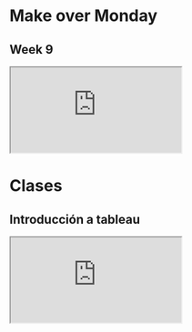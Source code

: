 # Make over Monday

## Week 9

<iframe seamless src="https://public.tableau.com/views/seats_held_by_women_in_national_parliaments/Dashboard1?:language=es&:display_count=y&publish=yes&:origin=viz_share_link&:showVizHome=no&:embed=yes&:display_count=yes" scrolling='yes' ></iframe>    


# Clases

## Introducción a tableau

<iframe seamless src="https://public.tableau.com/views/tutorial_tableau/Dashboard1?:language=es&:display_count=y&publish=yes&:origin=viz_share_link&:showVizHome=no&:embed=yes&:display_count=yes
" scrolling='yes' ></iframe>    
